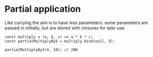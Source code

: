 # Partial application

Like currying the aim is to have less parameters: some parameters are passed in initially, but are stored with closures for later use.

```
const multiply = (a, b, c) => a * b * c;
const partialMultiplyBy5 = multiply.bind(null, 5);

partialMultiplyBy5(4, 10); // 200
```

